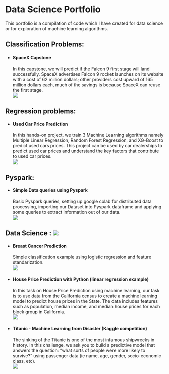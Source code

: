 # Data Science Portfolio

This portfolio is a compilation of code which I have created for data science or for exploration of machine learning algorithms.

## Classification Problems:
* ####  SpaceX Capstone <br>
    In this capstone, we will predict if the Falcon 9 first stage will land successfully. SpaceX advertises Falcon 9 rocket launches on its website with a cost of 62 million dollars; other providers cost upward of 165 million dollars each, much of the savings is because SpaceX can reuse the first stage.<br>
[![](https://badgen.net/badge/icon/github?icon=github&label)](https://github.com/VM-137/SpaceX-Capstone)
 
## Regression problems:
 * ####  Used Car Price Prediction<br>
    In this hands-on project, we train 3 Machine Learning algorithms namely Multiple Linear Regression, Random Forest Regression, and XG-Boost to predict used cars prices. This project can be used by car dealerships to predict used car prices and understand the key factors that contribute to used car prices.<br>
[![](https://badgen.net/badge/icon/github?icon=github&label)](https://github.com/VM-137/used-car-price-prediction)

## Pyspark:
* #### Simple Data queries using Pyspark<br>
    Basic Pyspark queries, setting up google colab for distributed data processing, importing our Dataset into Pyspark dataframe and applying some queries to extract information out of our data.
    <br>
[![](https://badgen.net/badge/icon/github?icon=github&label)](https://github.com/VM-137/Data-Analysis-using-Pyspark)
 
 
 
## Data Science : [![](https://badgen.net/badge/101/examples/black)]()
* ####  Breast Cancer Prediction 
    Simple classification example using logistic regression and feature standarization.<br>
[![](https://badgen.net/badge/icon/github?icon=github&label)](https://github.com/VM-137/classification-101_breast_cancer_prediction)
* #### House Price Prediction with Python (linear regression example)<br>
    In this task on House Price Prediction using machine learning, our task is to use data from the California census to create a machine learning model to predict house prices in the State. The data includes features such as population, median income, and median house prices for each block group in California. <br>
[![](https://badgen.net/badge/icon/github?icon=github&label)](https://github.com/VM-137/House-Price-Prediction-with-Python-simple-regression-example-)

* #### Titanic - Machine Learning from Disaster (Kaggle competition)<br>
    The sinking of the Titanic is one of the most infamous shipwrecks in history.
In this challenge, we ask you to build a predictive model that answers the question: “what sorts of people were more likely to survive?” using passenger data (ie name, age, gender, socio-economic class, etc). <br>
[![](https://badgen.net/badge/icon/github?icon=github&label)](https://github.com/VM-137/kaggle-titanic-disaster-)


